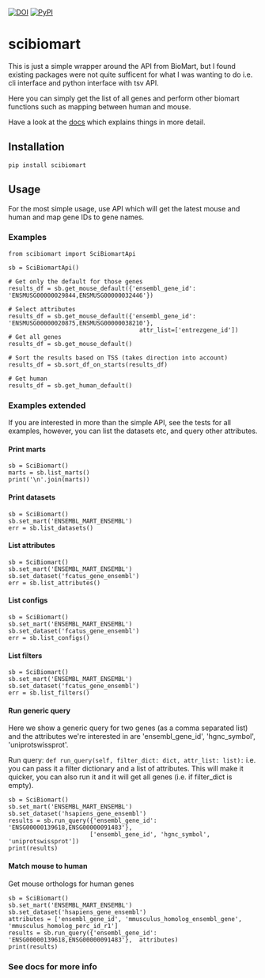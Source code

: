[![DOI](https://zenodo.org/badge/DOI/10.5281/zenodo.4099048.svg)](https://doi.org/10.5281/zenodo.4099048)
[![PyPI](https://img.shields.io/pypi/v/scibiomart)](https://pypi.org/project/scibiomart/)

# scibiomart

This is just a simple wrapper around the API from BioMart, but I found existing packages were not quite sufficent 
for what I was wanting to do i.e. cli interface and python interface with tsv API.  

Here you can simply get the list of all genes and perform other biomart functions such as mapping between human and
mouse.  

Have a look at the [docs](https://arianemora.github.io/scibiomart/) which explains things in more detail.

## Installation 

```
pip install scibiomart
```

## Usage
For the most simple usage, use API which will get the latest mouse and human and map gene IDs to gene names.
### Examples

```
from scibiomart import SciBiomartApi

sb = SciBiomartApi()

# Get only the default for those genes
results_df = sb.get_mouse_default({'ensembl_gene_id': 'ENSMUSG00000029844,ENSMUSG00000032446'})

# Select attributes
results_df = sb.get_mouse_default({'ensembl_gene_id': 'ENSMUSG00000020875,ENSMUSG00000038210'},
                                     attr_list=['entrezgene_id'])
# Get all genes
results_df = sb.get_mouse_default()

# Sort the results based on TSS (takes direction into account)
results_df = sb.sort_df_on_starts(results_df)

# Get human
results_df = sb.get_human_default()
```

### Examples extended
If you are interested in more than the simple API, see the tests for all examples, however, you can list the datasets
etc, and query other attributes.

#### Print marts
```
sb = SciBiomart()
marts = sb.list_marts()
print('\n'.join(marts))
```
#### Print datasets
```
sb = SciBiomart()
sb.set_mart('ENSEMBL_MART_ENSEMBL')
err = sb.list_datasets()
```
#### List attributes
```
sb = SciBiomart()  
sb.set_mart('ENSEMBL_MART_ENSEMBL')
sb.set_dataset('fcatus_gene_ensembl')
err = sb.list_attributes()
```
#### List configs
```
sb = SciBiomart()
sb.set_mart('ENSEMBL_MART_ENSEMBL')
sb.set_dataset('fcatus_gene_ensembl')
err = sb.list_configs()
```
#### List filters
```
sb = SciBiomart()
sb.set_mart('ENSEMBL_MART_ENSEMBL')
sb.set_dataset('fcatus_gene_ensembl')
err = sb.list_filters()
```
#### Run generic query
Here we show a generic query for two genes (as a comma separated list) and the attributes we're interested in are
'ensembl_gene_id', 'hgnc_symbol', 'uniprotswissprot'.

Run query: `def run_query(self, filter_dict: dict, attr_list: list):`
i.e. you can pass it a filter dictionary and a list of attributes. This will make it quicker, you can also run it and it 
will get all genes (i.e. if filter_dict is empty).

```
sb = SciBiomart()
sb.set_mart('ENSEMBL_MART_ENSEMBL')
sb.set_dataset('hsapiens_gene_ensembl')
results = sb.run_query({'ensembl_gene_id': 'ENSG00000139618,ENSG00000091483'},
                       ['ensembl_gene_id', 'hgnc_symbol', 'uniprotswissprot'])
print(results)
```
#### Match mouse to human
Get mouse orthologs for human genes
```
sb = SciBiomart()
sb.set_mart('ENSEMBL_MART_ENSEMBL')
sb.set_dataset('hsapiens_gene_ensembl')
attributes = ['ensembl_gene_id', 'mmusculus_homolog_ensembl_gene', 'mmusculus_homolog_perc_id_r1']
results = sb.run_query({'ensembl_gene_id': 'ENSG00000139618,ENSG00000091483'},  attributes)
print(results)
```

### See docs for more info
